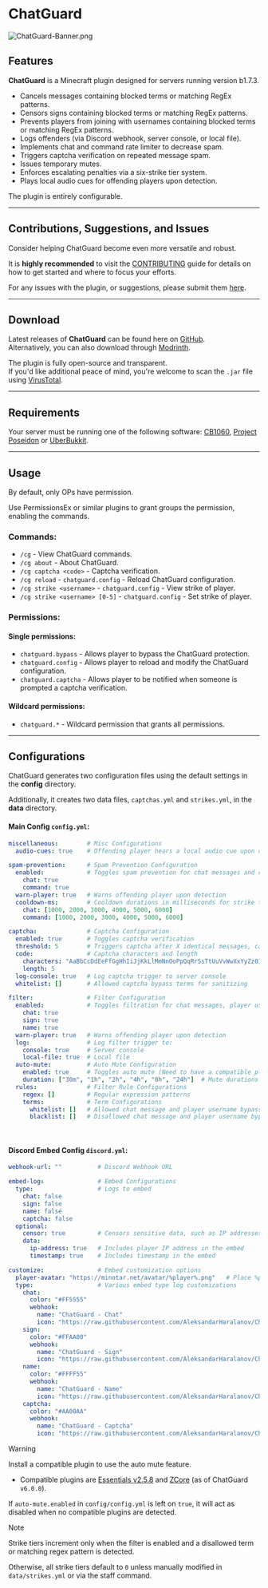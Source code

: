 # ChatGuard
![ChatGuard-Banner.png](assets/ChatGuard-Banner.png)

## Features
**ChatGuard** is a Minecraft plugin designed for servers running version b1.7.3.

- Cancels messages containing blocked terms or matching RegEx patterns.
- Censors signs containing blocked terms or matching RegEx patterns.
- Prevents players from joining with usernames containing blocked terms or matching RegEx patterns.
- Logs offenders (via Discord webhook, server console, or local file).
- Implements chat and command rate limiter to decrease spam.
- Triggers captcha verification on repeated message spam.
- Issues temporary mutes.
- Enforces escalating penalties via a six-strike tier system.
- Plays local audio cues for offending players upon detection.

The plugin is entirely configurable.

---
## Contributions, Suggestions, and Issues
Consider helping ChatGuard become even more versatile and robust.

It is **highly recommended** to visit the [CONTRIBUTING](https://github.com/AleksandarHaralanov/ChatGuard/blob/master/.github/CONTRIBUTING.md) guide for details on how to get started and where to focus your efforts.

For any issues with the plugin, or suggestions, please submit them [here](https://github.com/AleksandarHaralanov/ChatGuard/issues).

---
## Download
Latest releases of **ChatGuard** can be found here on [GitHub](https://github.com/AleksandarHaralanov/ChatGuard/releases).<br/>
Alternatively, you can also download through [Modrinth](https://modrinth.com/plugin/chatguard/versions).

The plugin is fully open-source and transparent.<br/>
If you'd like additional peace of mind, you're welcome to scan the `.jar` file using [VirusTotal](https://www.virustotal.com/gui/home/upload).

---
## Requirements
Your server must be running one of the following software: [CB1060](https://github.com/AleksandarHaralanov/ChatGuard/raw/refs/heads/master/libs/craftbukkit-1060.jar), [Project Poseidon](https://github.com/retromcorg/Project-Poseidon) or [UberBukkit](https://github.com/Moresteck/Project-Poseidon-Uberbukkit).

---
## Usage
By default, only OPs have permission.

Use PermissionsEx or similar plugins to grant groups the permission, enabling the commands.

### Commands:
- `/cg` - View ChatGuard commands.
- `/cg about` - About ChatGuard.
- `/cg captcha <code>` - Captcha verification.
- `/cg reload` - `chatguard.config` - Reload ChatGuard configuration.
- `/cg strike <username>` - `chatguard.config` - View strike of player.
- `/cg strike <username> [0-5]` - `chatguard.config` - Set strike of player.

### Permissions:
#### Single permissions:
- `chatguard.bypass` - Allows player to bypass the ChatGuard protection.
- `chatguard.config` - Allows player to reload and modify the ChatGuard configuration.
- `chatguard.captcha` - Allows player to be notified when someone is prompted a captcha verification.
#### Wildcard permissions:
- `chatguard.*` - Wildcard permission that grants all permissions.

---
## Configurations
ChatGuard generates two configuration files using the default settings in the **config** directory.

Additionally, it creates two data files, `captchas.yml` and `strikes.yml`, in the **data** directory.

#### Main Config `config.yml`:
```yaml
miscellaneous:        # Misc Configurations
  audio-cues: true    # Offending player hears a local audio cue upon detection

spam-prevention:      # Spam Prevention Configuration
  enabled:            # Toggles spam prevention for chat messages and commands
    chat: true
    command: true
  warn-player: true   # Warns offending player upon detection
  cooldown-ms:        # Cooldown durations in milliseconds for strike tiers
    chat: [1000, 2000, 3000, 4000, 5000, 6000]
    command: [1000, 2000, 3000, 4000, 5000, 6000]

captcha:              # Captcha Configuration
  enabled: true       # Toggles captcha verification
  threshold: 5        # Triggers captcha after X identical messages, canceling on the last attempt
  code:               # Captcha characters and length
    characters: "AaBbCcDdEeFfGgHhIiJjKkLlMmNnOoPpQqRrSsTtUuVvWwXxYyZz0123456789"
    length: 5
  log-console: true   # Log captcha trigger to server console
  whitelist: []       # Allowed captcha bypass terms for sanitizing

filter:               # Filter Configuration
  enabled:            # Toggles filtration for chat messages, player usernames, and signs
    chat: true
    sign: true
    name: true
  warn-player: true   # Warns offending player upon detection
  log:                # Log filter trigger to:
    console: true     # Server console
    local-file: true  # Local file
  auto-mute:          # Auto Mute Configuration
    enabled: true     # Toggles auto mute (Need to have a compatible plugin installed, such as Essentials or ZCore)
    duration: ["30m", "1h", "2h", "4h", "8h", "24h"]  # Mute durations for strike tiers
  rules:              # Filter Rule Configurations
    regex: []         # Regular expression patterns
    terms:            # Term Configurations
      whitelist: []   # Allowed chat message and player username bypass terms for sanitizing
      blacklist: []   # Disallowed chat message and player username bypass terms
```
<br/>

#### Discord Embed Config `discord.yml`:
```yaml
webhook-url: ""          # Discord Webhook URL

embed-log:               # Embed Configurations
  type:                  # Logs to embed
    chat: false
    sign: false
    name: false
    captcha: false
  optional:
    censor: true         # Censors sensitive data, such as IP addresses and the filter trigger in the embed
    data:
      ip-address: true   # Includes player IP address in the embed
      timestamp: true    # Includes timestamp in the embed

customize:               # Embed customization options
  player-avatar: "https://minotar.net/avatar/%player%.png"   # Place %player% where the player's username would usually go
  type:                  # Various embed type log customizations
    chat:
      color: "#FF5555"
      webhook:
        name: "ChatGuard - Chat"
        icon: "https://raw.githubusercontent.com/AleksandarHaralanov/ChatGuard/refs/heads/master/assets/ChatGuard-Logo.png"
    sign:
      color: "#FFAA00"
      webhook:
        name: "ChatGuard - Sign"
        icon: "https://raw.githubusercontent.com/AleksandarHaralanov/ChatGuard/refs/heads/master/assets/ChatGuard-Logo-Gold.png"
    name:
      color: "#FFFF55"
      webhook:
        name: "ChatGuard - Name"
        icon: "https://raw.githubusercontent.com/AleksandarHaralanov/ChatGuard/refs/heads/master/assets/ChatGuard-Logo-Yellow.png"
    captcha:
      color: "#AA00AA"
      webhook:
        name: "ChatGuard - Captcha"
        icon: "https://raw.githubusercontent.com/AleksandarHaralanov/ChatGuard/refs/heads/master/assets/ChatGuard-Logo-Dark-Purple.png"
```

> [!WARNING]
> Install a compatible plugin to use the auto mute feature.
> - Compatible plugins are [Essentials v2.5.8](https://github.com/AleksandarHaralanov/ChatGuard/raw/refs/heads/master/libs/Essentials.jar) and [ZCore](https://github.com/zavdav/ZCore) (as of ChatGuard `v6.0.0`).
>
> If `auto-mute.enabled` in `config/config.yml` is left on `true`, it will act as disabled when no compatible plugins are detected.

> [!NOTE]  
> Strike tiers increment only when the filter is enabled and a disallowed term or matching regex pattern is detected.
>
> Otherwise, all strike tiers default to `0` unless manually modified in `data/strikes.yml` or via the staff command.
